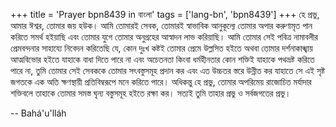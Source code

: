 +++
title = 'Prayer bpn8439 in বাংলা'
tags = ['lang-bn', 'bpn8439']
+++
হে প্রভু, আমার ঈশ্বর, তোমার জয় হউক। আমি তোমারই সেবক, তোমারই স্বাভাবিক আনুকূল্যে তোমার অপার করুণামৃত পান করিতে সমর্থ হইয়াছি এবং তোমার যুগে তোমার অনুগ্রহের আস্বাদন লাভ করিয়াছি। আমি তোমার সেই পবিত্র নামাবলীর প্রেমবন্দনার সাহায্যে নিবেদন করিতেছি যে, কোন দুঃখ কষ্টই তোমার প্রেমে উল্লসিত হইতে অথবা তোমার দর্শনাকাঙ্খায় আত্মবিভোর হইতে যাহাকে বাধা দিতে পারে না এবং অচেতনতা কিংবা ধর্মহীনতার কোন শক্তিই যাহাকে পথভ্রষ্ট করিতে পারে না, তুমি তোমার সেই সেবককে তোমার সৎবস্তুসমূহ প্রদান কর এবং এত উচ্চতর স্তরে উন্নীত কর যাহাতে সে এই সৃষ্ট জগতকে এক অতি ক্ষণস্থায়ী প্রতিবিম্বরূপে মনে করিতে পারে।
অধিকন্তু হে প্রভু, তোমার অপরিমেয় রাজোচিত মর্যাদার শক্তিবলে তাহাকে তোমার সমস্ত ঘৃন্য বস্তুসমূহ হইতে রক্ষা কর। সত্যই তুমি তাহার প্রভু ও সর্বজগতের প্রভু।

-- Bahá'u'lláh
